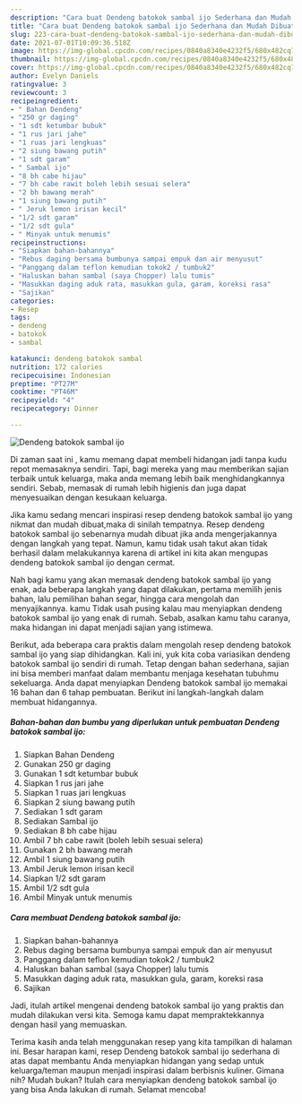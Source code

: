 ```yaml
---
description: "Cara buat Dendeng batokok sambal ijo Sederhana dan Mudah Dibuat"
title: "Cara buat Dendeng batokok sambal ijo Sederhana dan Mudah Dibuat"
slug: 223-cara-buat-dendeng-batokok-sambal-ijo-sederhana-dan-mudah-dibuat
date: 2021-07-01T10:09:36.518Z
image: https://img-global.cpcdn.com/recipes/0840a8340e4232f5/680x482cq70/dendeng-batokok-sambal-ijo-foto-resep-utama.jpg
thumbnail: https://img-global.cpcdn.com/recipes/0840a8340e4232f5/680x482cq70/dendeng-batokok-sambal-ijo-foto-resep-utama.jpg
cover: https://img-global.cpcdn.com/recipes/0840a8340e4232f5/680x482cq70/dendeng-batokok-sambal-ijo-foto-resep-utama.jpg
author: Evelyn Daniels
ratingvalue: 3
reviewcount: 3
recipeingredient:
- " Bahan Dendeng"
- "250 gr daging"
- "1 sdt ketumbar bubuk"
- "1 rus jari jahe"
- "1 ruas jari lengkuas"
- "2 siung bawang putih"
- "1 sdt garam"
- " Sambal ijo"
- "8 bh cabe hijau"
- "7 bh cabe rawit boleh lebih sesuai selera"
- "2 bh bawang merah"
- "1 siung bawang putih"
- " Jeruk lemon irisan kecil"
- "1/2 sdt garam"
- "1/2 sdt gula"
- " Minyak untuk menumis"
recipeinstructions:
- "Siapkan bahan-bahannya"
- "Rebus daging bersama bumbunya sampai empuk dan air menyusut"
- "Panggang dalam teflon kemudian tokok2 / tumbuk2"
- "Haluskan bahan sambal (saya Chopper) lalu tumis"
- "Masukkan daging aduk rata, masukkan gula, garam, koreksi rasa"
- "Sajikan"
categories:
- Resep
tags:
- dendeng
- batokok
- sambal

katakunci: dendeng batokok sambal 
nutrition: 172 calories
recipecuisine: Indonesian
preptime: "PT27M"
cooktime: "PT46M"
recipeyield: "4"
recipecategory: Dinner

---
```



![Dendeng batokok sambal ijo](https://img-global.cpcdn.com/recipes/0840a8340e4232f5/680x482cq70/dendeng-batokok-sambal-ijo-foto-resep-utama.jpg)

Di zaman  saat ini , kamu memang dapat membeli hidangan jadi tanpa kudu repot memasaknya sendiri. Tapi, bagi mereka yang mau memberikan sajian terbaik untuk keluarga, maka anda memang lebih baik menghidangkannya sendiri. Sebab, memasak di rumah lebih higienis dan juga dapat menyesuaikan dengan kesukaan keluarga.

Jika kamu sedang mencari inspirasi resep dendeng batokok sambal ijo yang nikmat dan mudah dibuat,maka di sinilah tempatnya. Resep dendeng batokok sambal ijo  sebenarnya mudah dibuat jika anda mengerjakannya dengan langkah yang tepat. Namun, kamu tidak usah takut akan tidak berhasil dalam melakukannya 
karena di artikel ini kita akan mengupas dendeng batokok sambal ijo dengan cermat.  



Nah bagi kamu yang akan memasak dendeng batokok sambal ijo yang enak, ada beberapa langkah yang dapat dilakukan, pertama memilih jenis bahan, lalu pemilihan bahan segar, hingga cara mengolah dan menyajikannya. kamu Tidak usah pusing kalau mau menyiapkan dendeng batokok sambal ijo yang enak di rumah. Sebab, asalkan kamu  tahu caranya, maka hidangan ini dapat menjadi sajian yang istimewa.

Berikut, ada beberapa cara praktis  dalam mengolah resep dendeng batokok sambal ijo yang siap dihidangkan. Kali ini, yuk kita coba variasikan dendeng batokok sambal ijo sendiri di rumah. Tetap dengan bahan sederhana, sajian ini bisa memberi manfaat dalam membantu menjaga kesehatan tubuhmu sekeluarga. Anda dapat menyiapkan Dendeng batokok sambal ijo memakai 16 bahan dan 6 tahap pembuatan. Berikut ini langkah-langkah dalam membuat hidangannya.

<!--inarticleads1-->

##### Bahan-bahan dan bumbu yang diperlukan untuk pembuatan Dendeng batokok sambal ijo:

1. Siapkan  Bahan Dendeng
1. Gunakan 250 gr daging
1. Gunakan 1 sdt ketumbar bubuk
1. Siapkan 1 rus jari jahe
1. Siapkan 1 ruas jari lengkuas
1. Siapkan 2 siung bawang putih
1. Sediakan 1 sdt garam
1. Sediakan  Sambal ijo
1. Sediakan 8 bh cabe hijau
1. Ambil 7 bh cabe rawit (boleh lebih sesuai selera)
1. Gunakan 2 bh bawang merah
1. Ambil 1 siung bawang putih
1. Ambil  Jeruk lemon irisan kecil
1. Siapkan 1/2 sdt garam
1. Ambil 1/2 sdt gula
1. Ambil  Minyak untuk menumis




<!--inarticleads2-->

##### Cara membuat Dendeng batokok sambal ijo:

1. Siapkan bahan-bahannya
1. Rebus daging bersama bumbunya sampai empuk dan air menyusut
1. Panggang dalam teflon kemudian tokok2 / tumbuk2
1. Haluskan bahan sambal (saya Chopper) lalu tumis
1. Masukkan daging aduk rata, masukkan gula, garam, koreksi rasa
1. Sajikan




Jadi, itulah artikel mengenai  dendeng batokok sambal ijo  yang praktis dan mudah dilakukan versi kita. Semoga kamu dapat mempraktekkannya dengan hasil yang memuaskan. 

Terima kasih anda telah menggunakan resep yang kita tampilkan di halaman ini. Besar harapan kami, resep  Dendeng batokok sambal ijo sederhana di atas dapat membantu Anda menyiapkan hidangan yang sedap untuk keluarga/teman maupun menjadi inspirasi dalam berbisnis kuliner. Gimana nih? Mudah bukan? Itulah cara menyiapkan dendeng batokok sambal ijo yang bisa Anda lakukan di rumah. Selamat mencoba!


